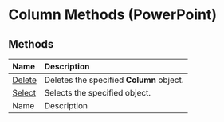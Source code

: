 
# Column Methods (PowerPoint)

## Methods



|**Name**|**Description**|
|:-----|:-----|
| [Delete](c9b7c6d5-1248-fe34-5185-efdfebcfef20.md)|Deletes the specified  **Column** object.|
| [Select](cf50565f-3f7f-3630-aa66-ab1a01d414bb.md)|Selects the specified object.|
|Name|Description|
